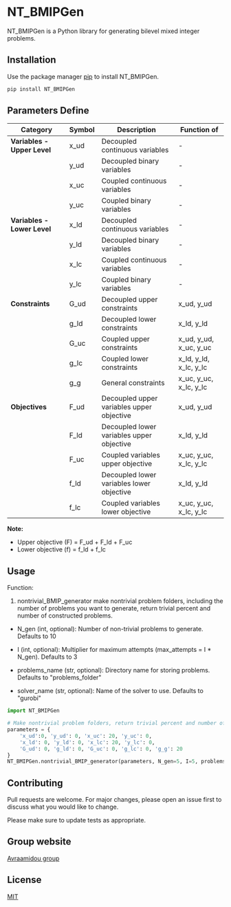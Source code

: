 # NT_BMIPGen

NT_BMIPGen is a Python library for generating bilevel mixed integer problems.

## Installation

Use the package manager [pip](https://pip.pypa.io/en/stable/) to install NT_BMIPGen.

```bash
pip install NT_BMIPGen
```

## Parameters Define

| Category | Symbol | Description | Function of |
|----------|--------|-------------|-------------|
| **Variables - Upper Level** | x_ud | Decoupled continuous variables | - |
| | y_ud | Decoupled binary variables | - |
| | x_uc | Coupled continuous variables | - |
| | y_uc | Coupled binary variables | - |
| **Variables - Lower Level** | x_ld | Decoupled continuous variables | - |
| | y_ld | Decoupled binary variables | - |
| | x_lc | Coupled continuous variables | - |
| | y_lc | Coupled binary variables | - |
| **Constraints** | G_ud | Decoupled upper constraints | x_ud, y_ud |
| | g_ld | Decoupled lower constraints | x_ld, y_ld |
| | G_uc | Coupled upper constraints | x_ud, y_ud, x_uc, y_uc |
| | g_lc | Coupled lower constraints | x_ld, y_ld, x_lc, y_lc |
| | g_g | General constraints | x_uc, y_uc, x_lc, y_lc |
| **Objectives** | F_ud | Decoupled upper variables upper objective | x_ud, y_ud |
| | F_ld | Decoupled lower variables upper objective | x_ld, y_ld |
| | F_uc | Coupled variables upper objective | x_uc, y_uc, x_lc, y_lc |
| | f_ld | Decoupled lower variables lower objective | x_ld, y_ld |
| | f_lc | Coupled variables lower objective | x_uc, y_uc, x_lc, y_lc |

**Note:**
- Upper objective (F) = F_ud + F_ld + F_uc
- Lower objective (f) = f_ld + f_lc

## Usage

Function:

1. nontrivial_BMIP_generator make nontrivial problem folders, including the number of problems you want to generate, return trivial percent and number of constructed problems.

- N_gen (int, optional): Number of non-trivial problems to generate. Defaults to 10

- I (int, optional): Multiplier for maximum attempts (max_attempts = I * N_gen). Defaults to 3

- problems_name (str, optional): Directory name for storing problems. Defaults to "problems_folder"

- solver_name (str, optional): Name of the solver to use. Defaults to "gurobi"



```python
import NT_BMIPGen

# Make nontrivial problem folders, return trivial percent and number of constructed problems
parameters = {
    'x_ud':0, 'y_ud': 0, 'x_uc': 20, 'y_uc': 0,
    'x_ld': 0, 'y_ld': 0, 'x_lc': 20, 'y_lc': 0,
    'G_ud': 0, 'g_ld': 0, 'G_uc': 0, 'g_lc': 0, 'g_g': 20
}
NT_BMIPGen.nontrivial_BMIP_generator(parameters, N_gen=5, I=5, problems_name = "problems_folder", solver_name="gurobi")
```
## Contributing

Pull requests are welcome. For major changes, please open an issue first
to discuss what you would like to change.

Please make sure to update tests as appropriate.

## Group website

[Avraamidou group](https://avraamidougroup.che.wisc.edu)

## License

[MIT](https://choosealicense.com/licenses/mit/)